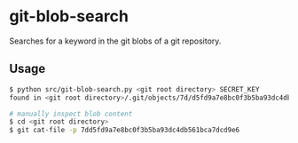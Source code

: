 # git-blob-search

Searches for a keyword in the git blobs of a git repository.

## Usage

```bash
$ python src/git-blob-search.py <git root directory> SECRET_KEY
found in <git root directory>/.git/objects/7d/d5fd9a7e8bc0f3b5ba93dc4db561bca7dcd9e6

# manually inspect blob content
$ cd <git root directory>
$ git cat-file -p 7dd5fd9a7e8bc0f3b5ba93dc4db561bca7dcd9e6
```
